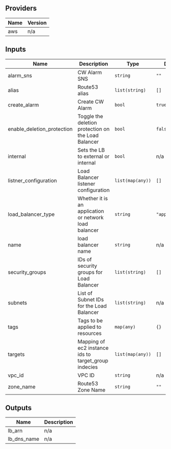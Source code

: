 ## Providers

| Name | Version |
|------|---------|
| aws | n/a |

## Inputs

| Name | Description | Type | Default | Required |
|------|-------------|------|---------|:-----:|
| alarm\_sns | CW Alarm SNS | `string` | `""` | no |
| alias | Route53 alias | `list(string)` | `[]` | no |
| create\_alarm | Create CW Alarm | `bool` | `true` | no |
| enable\_deletion\_protection | Toggle the deletion protection on the Load Balancer | `bool` | `false` | no |
| internal | Sets the LB to external or internal | `bool` | n/a | yes |
| listner\_configuration | Load Balancer listener configuration | `list(map(any))` | `[]` | no |
| load\_balancer\_type | Whether it is an application or network load balancer | `string` | `"application"` | no |
| name | load balancer name | `string` | n/a | yes |
| security\_groups | IDs of security groups for Load Balancer | `list(string)` | `[]` | no |
| subnets | List of Subnet IDs for the Load Balancer | `list(string)` | n/a | yes |
| tags | Tags to be applied to resources | `map(any)` | `{}` | no |
| targets | Mapping of ec2 instance ids to target\_group indecies | `list(map(any))` | `[]` | no |
| vpc\_id | VPC ID | `string` | n/a | yes |
| zone\_name | Route53 Zone Name | `string` | `""` | no |

## Outputs

| Name | Description |
|------|-------------|
| lb\_arn | n/a |
| lb\_dns\_name | n/a |
